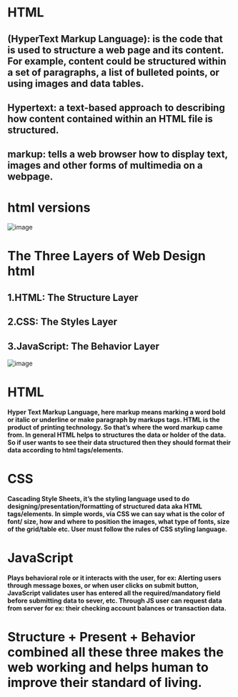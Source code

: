 # HTML 
## **(HyperText Markup Language)**: is the code that is used to structure a web page and its content. For example, content could be structured within a set of paragraphs, a list of bulleted points, or using images and data tables.
## **Hypertext**: a text-based approach to describing how content contained within an HTML file is structured. 
## **markup**: tells a web browser how to display text, images and other forms of multimedia on a webpage.
# **html versions**
![image](https://github.com/user-attachments/assets/864133c8-8347-42f3-9012-5338e4e8dfd4)

# The Three Layers of Web Design html
## 1.HTML: The Structure Layer
## 2.CSS: The Styles Layer
## 3.JavaScript: The Behavior Layer
![image](https://github.com/user-attachments/assets/1218340e-b67c-4d02-8efb-d971e5ff9164)

# HTML
**Hyper Text Markup Language, here markup means marking a word bold or italic or underline or make paragraph by markups tags. HTML is the product of printing technology. So that’s where the word markup came from. In general HTML helps to structures the data or holder of the data.  So if user wants to see their data structured then they should format their data according to html tags/elements.**
# CSS
**Cascading Style Sheets, it’s the styling language used to do designing/presentation/formatting of structured data aka HTML tags/elements. In simple words, via CSS we can say what is the color of font/ size, how and where to position the images, what type of fonts, size of the grid/table etc. User must follow the rules of CSS styling language.**

# JavaScript
**Plays behavioral role or it interacts with the user, for ex: Alerting users through message boxes, or when user clicks on submit button, JavaScript validates user has entered all the required/mandatory field before submitting data to sever, etc. Through JS user can request data from server for ex: their checking account balances or transaction data.**


# Structure + Present + Behavior combined all these three makes the web working and helps human to improve their standard of living.
